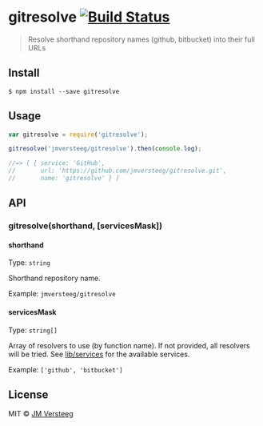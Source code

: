 # gitresolve [![Build Status][travis-image]][travis-url]

> Resolve shorthand repository names (github, bitbucket) into their full URLs


## Install

```
$ npm install --save gitresolve
```


## Usage

```js
var gitresolve = require('gitresolve');

gitresolve('jmversteeg/gitresolve').then(console.log);

//=> [ { service: 'GitHub',
//       url: 'https://github.com/jmversteeg/gitresolve.git',
//       name: 'gitresolve' } ]

```

## API

### gitresolve(shorthand, [servicesMask])

#### shorthand

Type: `string`

Shorthand repository name.

Example: `jmversteeg/gitresolve`

#### servicesMask

Type: `string[]`

Array of resolvers to use (by function name). If not provided, all resolvers will be tried. See [lib/services](https://github.com/jmversteeg/gitresolve/tree/master/lib/services) for the available services.

Example: `['github', 'bitbucket']`

## License

MIT © [JM Versteeg](https://github.com/jmversteeg)

[travis-image]: https://img.shields.io/travis/jmversteeg/gitresolve.svg?style=flat-square
[travis-url]: https://travis-ci.org/jmversteeg/gitresolve
